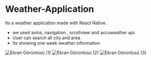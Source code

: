 # Weather-Application

Its a weather application made with React Native .
- we used axios, navigation , scrollview and accuweather api.
- User can search all city and area  .
- Its showing one week weather information.

 ![Ekran Görüntüsü (1)](https://github.com/user-attachments/assets/e9d76d84-7b04-4358-b384-27c6206f46b1)
![Ekran Görüntüsü (2)](https://github.com/user-attachments/assets/79c81020-3ac4-42d9-98de-98bbcc75cb75)
![Ekran Görüntüsü (3)](https://github.com/user-attachments/assets/63467958-457c-4043-a82e-b107af6fc009)
